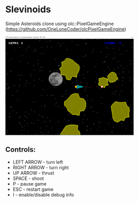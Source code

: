 # Slevinoids
Simple Asteroids clone using olc::PixelGameEngine (https://github.com/OneLoneCoder/olcPixelGameEngine)

![Slevinoids](/data/Slevinoids.png?raw=true "Optional Title")

## Controls:
* LEFT ARROW   - turn left
* RIGHT ARROW  - turn right
* UP ARROW     - thrust
* SPACE        - shoot
* P            - pause game
* ESC          - restart game
* I            - enable/disable debug info
